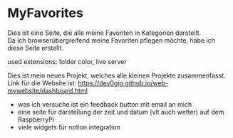 # MyFavorites
Dies ist eine Seite, die alle meine Favoriten in Kategorien darstellt.  
Da ich browserübergreifend meine Favoriten pflegen möchte, habe ich diese Seite erstellt.

used extensions: folder color, live server

Dies ist mein neues Projekt, welches alle kleinen Projekte zusammenfasst.
Link für die Website ist: https://dev0gig.github.io/web-mywebsite/dashboard.html

- was ich versuche ist ein feedback button mit email an mich
- eine seite für darstellung der zeit und datum (vlt auch wetter) auf dem RaspberryPi
- viele widgets für notion integration